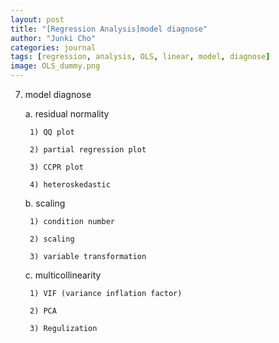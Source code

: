 ```yaml
---
layout: post
title: "[Regression Analysis]model diagnose"
author: "Junki Cho"
categories: journal
tags: [regression, analysis, OLS, linear, model, diagnose]
image: OLS_dummy.png
---
```


7. model diagnose

    a. residual normality

        1) QQ plot

        2) partial regression plot

        3) CCPR plot

        4) heteroskedastic


    b. scaling

        1) condition number

        2) scaling

        3) variable transformation

    c. multicollinearity

        1) VIF (variance inflation factor)

        2) PCA

        3) Regulization
